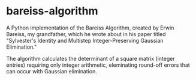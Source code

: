 # bareiss-algorithm
A Python implementation of the Bareiss Algorithm, created by Erwin Bareiss, my grandfather, which he wrote about in his paper titled "Sylvester's Identity and Multistep Integer-Preserving Gaussian Elimination." 

The algorithm calculates the determinant of a square matrix (integer entries) requiring only integer arithmetic, eleminating round-off errors that can occur with Gaussian elimination. 
